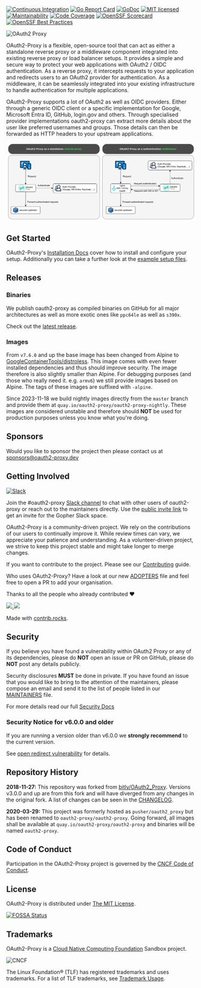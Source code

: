 [![Continuous Integration](https://github.com/oauth2-proxy/oauth2-proxy/actions/workflows/ci.yml/badge.svg)](https://github.com/oauth2-proxy/oauth2-proxy/actions/workflows/ci.yml)
[![Go Report Card](https://goreportcard.com/badge/github.com/oauth2-proxy/oauth2-proxy/v7)](https://goreportcard.com/report/github.com/oauth2-proxy/oauth2-proxy/v7)
[![GoDoc](https://godoc.org/github.com/oauth2-proxy/oauth2-proxy/v7?status.svg)](https://godoc.org/github.com/oauth2-proxy/oauth2-proxy/v7)
[![MIT licensed](https://img.shields.io/badge/license-MIT-blue.svg)](./LICENSE)
[![Maintainability](https://qlty.sh/gh/oauth2-proxy/projects/oauth2-proxy/maintainability.svg)](https://qlty.sh/gh/oauth2-proxy/projects/oauth2-proxy)
[![Code Coverage](https://qlty.sh/gh/oauth2-proxy/projects/oauth2-proxy/coverage.svg)](https://qlty.sh/gh/oauth2-proxy/projects/oauth2-proxy)
[![OpenSSF Scorecard](https://api.scorecard.dev/projects/github.com/oauth2-proxy/oauth2-proxy/badge)](https://scorecard.dev/viewer/?uri=github.com/oauth2-proxy/oauth2-proxy)
[![OpenSSF Best Practices](https://www.bestpractices.dev/projects/11223/badge)](https://www.bestpractices.dev/projects/11223)


![OAuth2 Proxy](docs/static/img/logos/OAuth2_Proxy_horizontal.svg)

OAuth2-Proxy is a flexible, open-source tool that can act as either a standalone reverse proxy or a middleware component integrated into existing reverse proxy or load balancer setups. It provides a simple and secure way to protect your web applications with OAuth2 / OIDC authentication. As a reverse proxy, it intercepts requests to your application and redirects users to an OAuth2 provider for authentication. As a middleware, it can be seamlessly integrated into your existing infrastructure to handle authentication for multiple applications.

OAuth2-Proxy supports a lot of OAuth2 as well as OIDC providers. Either through a generic OIDC client or a specific implementation for Google, Microsoft Entra ID, GitHub, login.gov and others. Through specialised provider implementations oauth2-proxy can extract more details about the user like preferred usernames and groups. Those details can then be forwarded as HTTP headers to your upstream applications.

![Simplified Architecture](docs/static/img/simplified-architecture.svg)

## Get Started

OAuth2-Proxy's [Installation Docs](https://oauth2-proxy.github.io/oauth2-proxy/installation) cover how to install and configure your setup. Additionally you can take a further look at the [example setup files](https://github.com/oauth2-proxy/oauth2-proxy/tree/master/contrib/local-environment).

## Releases

### Binaries
We publish oauth2-proxy as compiled binaries on GitHub for all major architectures as well as more exotic ones like `ppc64le` as well as `s390x`.

Check out the [latest release](https://github.com/oauth2-proxy/oauth2-proxy/releases/latest).

### Images

From `v7.6.0` and up the base image has been changed from Alpine to [GoogleContainerTools/distroless](https://github.com/GoogleContainerTools/distroless).
This image comes with even fewer installed dependencies and thus should improve security. The image therefore is also slightly smaller than Alpine.
For debugging purposes (and those who really need it. e.g. `armv6`) we still provide images based on Alpine. The tags of these images are suffixed with `-alpine`.

Since 2023-11-18 we build nightly images directly from the `master` branch and provide them at `quay.io/oauth2-proxy/oauth2-proxy-nightly`.
These images are considered unstable and therefore should **NOT** be used for production purposes unless you know what you're doing.

## Sponsors

Would you like to sponsor the project then please contact us at [sponsors@oauth2-proxy.dev](mailto:sponsors@oauth2-proxy.dev)

## Getting Involved
[![Slack](https://img.shields.io/badge/slack-Gopher_%23oauth2--proxy-red?logo=slack)](https://gophers.slack.com/archives/CM2RSS25N)

Join the #oauth2-proxy [Slack channel](https://gophers.slack.com/archives/CM2RSS25N) to chat with other users of oauth2-proxy or reach out to the maintainers directly. Use the [public invite link](https://invite.slack.golangbridge.org/) to get an invite for the Gopher Slack space.

OAuth2-Proxy is a community-driven project. We rely on the contribut️ions of our users to continually improve it. While review times can vary, we appreciate your patience and understanding. As a volunteer-driven project, we strive to keep this project stable and might take longer to merge changes.

If you want to contribute to the project. Please see our [Contributing](https://oauth2-proxy.github.io/oauth2-proxy/community/contribution) guide.

Who uses OAuth2-Proxy? Have a look at our new [ADOPTERS](ADOPTERS.md) file and
feel free to open a PR to add your organisation.

Thanks to all the people who already contributed ❤

<a href="https://github.com/oauth2-proxy/oauth2-proxy/graphs/contributors">
  <img src="https://contrib.rocks/image?repo=oauth2-proxy/oauth2-proxy&columns=15&max=75" />
  <img src="https://img.shields.io/github/contributors/oauth2-proxy/oauth2-proxy" />
</a>

Made with [contrib.rocks](https://contrib.rocks).

## Security

If you believe you have found a vulnerability within OAuth2 Proxy or any of its dependencies, please do **NOT** open an issue or PR on GitHub, please do **NOT** post any details publicly.

Security disclosures **MUST** be done in private. If you have found an issue that you would like to bring to the attention of the maintainers, please compose an email and send it to the list of people listed in our [MAINTAINERS](MAINTAINERS) file.

For more details read our full [Security Docs](https://oauth2-proxy.github.io/oauth2-proxy/community/security#security-disclosures)

### Security Notice for v6.0.0 and older

If you are running a version older than v6.0.0 we **strongly recommend** to the current version.

See [open redirect vulnerability](https://github.com/oauth2-proxy/oauth2-proxy/security/advisories/GHSA-5m6c-jp6f-2vcv) for details.

## Repository History

**2018-11-27:** This repository was forked from [bitly/OAuth2_Proxy](https://github.com/bitly/oauth2_proxy). Versions v3.0.0 and up are from this fork and will have diverged from any changes in the original fork. A list of changes can be seen in the [CHANGELOG](CHANGELOG.md).

**2020-03-29:** This project was formerly hosted as `pusher/oauth2_proxy` but has been renamed to `oauth2-proxy/oauth2-proxy`. Going forward, all images shall be available at `quay.io/oauth2-proxy/oauth2-proxy` and binaries will be named `oauth2-proxy`.

## Code of Conduct
Participation in the OAuth2-Proxy project is governed by the [CNCF Code of Conduct](CODE_OF_CONDUCT.md).

## License

OAuth2-Proxy is distributed under [The MIT License](LICENSE).

[![FOSSA Status](https://app.fossa.com/api/projects/git%2Bgithub.com%2Foauth2-proxy%2Foauth2-proxy.svg?type=large&issueType=license)](https://app.fossa.com/projects/git%2Bgithub.com%2Foauth2-proxy%2Foauth2-proxy?ref=badge_large&issueType=license)

## Trademarks

OAuth2-Proxy is a [Cloud Native Computing Foundation](https://cncf.io) Sandbox project.

![CNCF](https://www.cncf.io/wp-content/uploads/2023/04/cncf-main-site-logo.svg)

The Linux Foundation® (TLF) has registered trademarks and uses trademarks. For a list of TLF trademarks, see [Trademark Usage](https://www.linuxfoundation.org/legal/trademark-usage).
